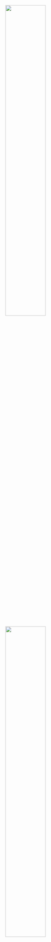 <p align="center">
  <img height="50%" width="auto" src ="https://github-readme-stats-git-master-john-san.vercel.app/api?username=john-san&show_icons=true&count_private=true&theme=darcula&hide_border=true&hide=issues,contribs&bg_color=00000000">
  <img height="50%" width="auto" src ="https://github-readme-stats-git-master-john-san.vercel.app/api/top-langs/?username=john-san&layout=compact&hide_border=true&theme=darcula&bg_color=00000000&langs_count=6">
</p>

<!--
**john-san/john-san** is a ✨ _special_ ✨ repository because its `README.md` (this file) appears on your GitHub profile.

Here are some ideas to get you started:

- 🔭 I’m currently working on ...
- 🌱 I’m currently learning ...
- 👯 I’m looking to collaborate on ...
- 🤔 I’m looking for help with ...
- 💬 Ask me about ...
- 📫 How to reach me: ...
- 😄 Pronouns: ...
- ⚡ Fun fact: ...
-->
